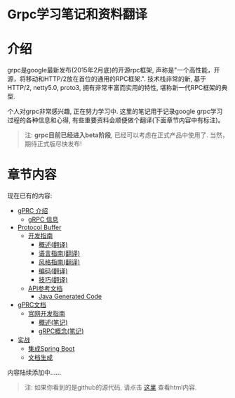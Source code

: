Grpc学习笔记和资料翻译
===========

# 介绍

grpc是google最新发布(2015年2月底)的开源rpc框架, 声称是"一个高性能，开源，将移动和HTTP/2放在首位的通用的RPC框架.". 技术栈非常的新, 基于HTTP/2, netty5.0, proto3, 拥有非常丰富而实用的特性, 堪称新一代RPC框架的典型.

个人对grpc非常感兴趣, 正在努力学习中. 这里的笔记用于记录google grpc学习过程的各种信息和心得, 有些重要资料会顺便做个翻译(下面章节内容中有标注)。

> 注: **grpc目前已经进入beta阶段**, 已经可以考虑在正式产品中使用了. 当然，期待正式版尽快发布!

# 章节内容

现在已有的内容:

* [gPRC 介绍](introduction/index.md)
    * [gRPC 信息](introduction/information.md)
* [Protocol Buffer](proto3/index.md)
    * [开发指南](proto3/guide/index.md)
        * [概述(翻译)](proto3/guide/overview.md)
        * [语言指南(翻译)](proto3/guide/language_guide.md)
        * [风格指南(翻译)](proto3/guide/style_guide.md)
        * [编码(翻译)](proto3/guide/encoding.md)
        * [技巧(翻译)](proto3/guide/techniques.md)
	* [API参考文档](proto3/reference/index.md)
		* [Java Generated Code](proto3/reference/java/index.md)
* [gPRC文档]()
    * [官网开发指南](grpc/grpc.md)
    	* [概述(笔记)](grpc/overview.md)
    	* [gRPC概念(笔记)](grpc/grpc_concepts.md)
* [实战](action/index.md)
	* [集成Spring Boot](action/springboot/springboot.md)
	* [文档生成](action/documentation/index.md)

内容陆续添加中......

> 注: 如果你看到的是github的源代码, 请点击 [这里](http://skyao.github.io/leaning-grpc/) 查看html内容.